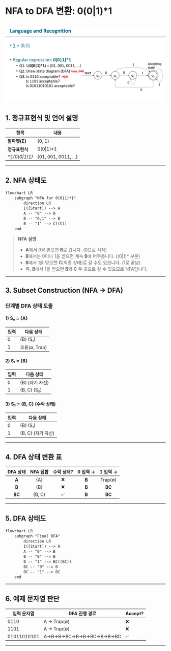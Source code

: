 # NFA to DFA 변환: 0(0&#124;1)*1

![NFA to DFA](image.png)
---

## 1. 정규표현식 및 언어 설명

| 항목             | 내용                                |
|------------------|-------------------------------------|
| **알파벳(Σ)**    | {0, 1}                              |
| **정규표현식**   | 0(0&#124;1)*1                       |
| **L(0(0&#124;1)*1)** | {01, 001, 0011, ...}             |

---

## 2. NFA 상태도

```mermaid
flowchart LR
    subgraph "NFA for 0(0|1)*1"
        direction LR
        I([Start]) --> A
        A -- "0" --> B
        B -- "0,1" --> B
        B -- "1" --> C((C))
    end
```

> **NFA 설명**
>
> - **A**에서 0을 받으면 **B**로 갑니다. (0으로 시작)
> - **B**에서는 0이나 1을 받으면 계속 **B**에 머무릅니다. ((0&#124;1)* 부분)
> - **B**에서 1을 받으면 **C**(최종 상태)로 갈 수도 있습니다. (1로 끝남)
> - 즉, **B**에서 1을 받으면 **B**와 **C** 두 곳으로 갈 수 있으므로 NFA입니다.

---

## 3. Subset Construction (NFA → DFA)

### 단계별 DFA 상태 도출

#### 1) S₀ = {A}

| 입력 | 다음 상태      |
|------|---------------|
| 0    | {B} (S₁)      |
| 1    | 오류(∅, Trap) |

#### 2) S₁ = {B}

| 입력 | 다음 상태            |
|------|---------------------|
| 0    | {B} (자기 자신)     |
| 1    | {B, C} (S₂)         |

#### 3) S₂ = {B, C} (수락 상태)

| 입력 | 다음 상태            |
|------|---------------------|
| 0    | {B} (S₁)            |
| 1    | {B, C} (자기 자신)  |

---

## 4. DFA 상태 변환 표

| DFA 상태 | NFA 집합   | 수락 상태? | 0 입력 → | 1 입력 →  |
|:--------:|:----------:|:----------:|:--------:|:----------:|
| **A**    | {A}        | ❌         | **B**    | Trap(∅)    |
| **B**    | {B}        | ❌         | **B**    | **BC**     |
| **BC**   | {B, C}     | ✅         | **B**    | **BC**     |

---

## 5. DFA 상태도

```mermaid
flowchart LR
    subgraph "Final DFA"
        direction LR
        I([Start]) --> A
        A -- "0" --> B
        B -- "0" --> B
        B -- "1" --> BC((BC))
        BC -- "0" --> B
        BC -- "1" --> BC
    end
```

---

## 6. 예제 문자열 판단

| 입력 문자열      | DFA 진행 경로          | Accept? |
|------------------|-----------------------|---------|
| 0110             | A → Trap(∅)           | ❌      |
| 1101             | A → Trap(∅)           | ❌      |
| 01011010101      | A→B→B→BC→B→B→BC→B→B→BC| ✅      |

---

